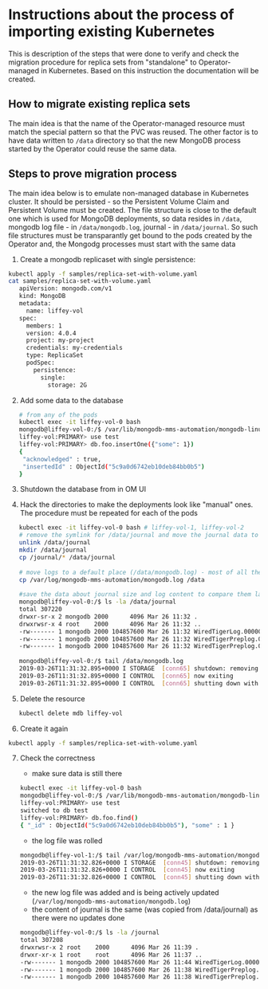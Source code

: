 # Instructions about the process of importing existing Kubernetes 

This is description of the steps that were done to verify and check the migration procedure for replica sets from 
"standalone" to Operator-managed in Kubernetes. Based on this instruction the documentation will be created. 

## How to migrate existing replica sets
The main idea is that the name of the Operator-managed resource must match the special pattern so that the PVC was reused.
The other factor is to have data written to `/data` directory so that the new MongoDB process started by the Operator
could reuse the same data.

## Steps to prove migration process

The main idea below is to emulate non-managed database in Kubernetes cluster. It should be persisted - so the Persistent 
Volume Claim and Persistent Volume must be created. The file structure is close to the default one which is used for 
MongoDB deployments, so data resides in `/data`, mongodb log file - in `/data/mongodb.log`, journal - in `/data/journal`. 
So such file structures must be transparantly get bound to the pods created by the Operator and, the Mongodg processes
must start with the same data
 
1. Create a mongodb replicaset with single persistence:
   
   
```bash
kubectl apply -f samples/replica-set-with-volume.yaml
cat samples/replica-set-with-volume.yaml 
   apiVersion: mongodb.com/v1
   kind: MongoDB
   metadata:
     name: liffey-vol
   spec:
     members: 1
     version: 4.0.4
     project: my-project
     credentials: my-credentials
     type: ReplicaSet
     podSpec:
       persistence:
         single:
           storage: 2G
```
   
2. Add some data to the database
```bash
   # from any of the pods
   kubectl exec -it liffey-vol-0 bash
   mongodb@liffey-vol-0:/$ /var/lib/mongodb-mms-automation/mongodb-linux-x86_64-4.0.4/bin/mongo
   liffey-vol:PRIMARY> use test
   liffey-vol:PRIMARY> db.foo.insertOne({"some": 1})
   {
   	"acknowledged" : true,
   	"insertedId" : ObjectId("5c9a0d6742eb10deb84bb0b5")
   }
   ```

3. Shutdown the database from in OM UI
	
4. Hack the directories to make the deployments look like "manual" ones. The procedure must be repeated for each of the pods
```bash
   kubectl exec -it liffey-vol-0 bash # liffey-vol-1, liffey-vol-2
   # remove the symlink for /data/journal and move the journal data to /data/journal folder (default):
   unlink /data/journal
   mkdir /data/journal
   cp /journal/* /data/journal
   
   # move logs to a default place (/data/mongodb.log) - most of all the customers keep them there
   cp /var/log/mongodb-mms-automation/mongodb.log /data
   
   #save the data about journal size and log content to compare them later:
   mongodb@liffey-vol-0:/$ ls -la /data/journal
   total 307220
   drwxr-sr-x 2 mongodb 2000      4096 Mar 26 11:32 .
   drwxrwsr-x 4 root    2000      4096 Mar 26 11:32 ..
   -rw------- 1 mongodb 2000 104857600 Mar 26 11:32 WiredTigerLog.0000000001
   -rw------- 1 mongodb 2000 104857600 Mar 26 11:32 WiredTigerPreplog.0000000001
   -rw------- 1 mongodb 2000 104857600 Mar 26 11:32 WiredTigerPreplog.0000000002
   
   mongodb@liffey-vol-0:/$ tail /data/mongodb.log 
   2019-03-26T11:31:32.895+0000 I STORAGE  [conn65] shutdown: removing fs lock...
   2019-03-26T11:31:32.895+0000 I CONTROL  [conn65] now exiting
   2019-03-26T11:31:32.895+0000 I CONTROL  [conn65] shutting down with code:0
   ```
   
5. Delete the resource
```bash
   kubectl delete mdb liffey-vol
```
   
6. Create it again
```bash
kubectl apply -f samples/replica-set-with-volume.yaml
```

7. Check the correctness
   - make sure data is still there
   ```bash
   kubectl exec -it liffey-vol-0 bash
   mongodb@liffey-vol-0:/$ /var/lib/mongodb-mms-automation/mongodb-linux-x86_64-4.0.4/bin/mongo
   liffey-vol:PRIMARY> use test
   switched to db test
   liffey-vol:PRIMARY> db.foo.find()
   { "_id" : ObjectId("5c9a0d6742eb10deb84bb0b5"), "some" : 1 }   
    ```
   
   - the log file was rolled
   ```bash
   mongodb@liffey-vol-1:/$ tail /var/log/mongodb-mms-automation/mongodb.log.2019-03-26T11-38-16
   2019-03-26T11:31:32.826+0000 I STORAGE  [conn45] shutdown: removing fs lock...
   2019-03-26T11:31:32.826+0000 I CONTROL  [conn45] now exiting
   2019-03-26T11:31:32.826+0000 I CONTROL  [conn45] shutting down with code:0
   ```
   - the new log file was added and is being actively updated (`/var/log/mongodb-mms-automation/mongodb.log`)
   - the content of journal is the same (was copied from /data/journal) as there were no updates done
   ```bash
   mongodb@liffey-vol-0:/$ ls -la /journal
   total 307208
   drwxrwsr-x 2 root    2000      4096 Mar 26 11:39 .
   drwxr-xr-x 1 root    root      4096 Mar 26 11:37 ..
   -rw------- 1 mongodb 2000 104857600 Mar 26 11:44 WiredTigerLog.0000000002
   -rw------- 1 mongodb 2000 104857600 Mar 26 11:38 WiredTigerPreplog.0000000001
   -rw------- 1 mongodb 2000 104857600 Mar 26 11:38 WiredTigerPreplog.0000000002
    ```

